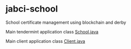 # jabci-school
School certificate management using blockchain and derby
<p>Main tendermint application class <a href="https://github.com/Th3Muff1n/jabci-school/blob/master/server/src/main/java/de/muffincrafter/jabcischool/School.java">School.java</a></p>
<p>Main client application class <a href="https://github.com/Th3Muff1n/jabci-school/blob/master/client/src/main/java/de/muffincrafter/jabcischool/client/Client.java">Client.java</a></p>
